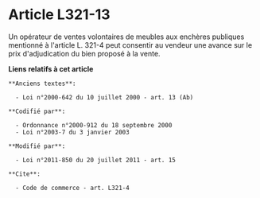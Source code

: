# Article L321-13

Un opérateur de ventes volontaires de meubles aux enchères publiques mentionné à l'article L. 321-4 peut consentir au vendeur
une avance sur le prix d'adjudication du bien proposé à la vente.

**Liens relatifs à cet article**

	**Anciens textes**:

	  - Loi n°2000-642 du 10 juillet 2000 - art. 13 (Ab)

	**Codifié par**:

	  - Ordonnance n°2000-912 du 18 septembre 2000
	  - Loi n°2003-7 du 3 janvier 2003

	**Modifié par**:

	  - Loi n°2011-850 du 20 juillet 2011 - art. 15

	**Cite**:

	  - Code de commerce - art. L321-4
